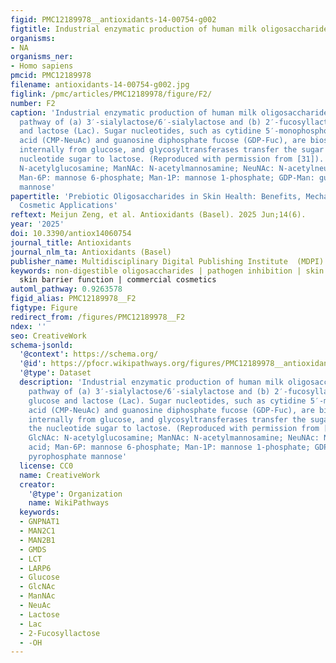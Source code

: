 ```yaml
---
figid: PMC12189978__antioxidants-14-00754-g002
figtitle: Industrial enzymatic production of human milk oligosaccharides
organisms:
- NA
organisms_ner:
- Homo sapiens
pmcid: PMC12189978
filename: antioxidants-14-00754-g002.jpg
figlink: /pmc/articles/PMC12189978/figure/F2/
number: F2
caption: 'Industrial enzymatic production of human milk oligosaccharides. Biosynthetic
  pathway of (a) 3′-sialylactose/6′-sialylactose and (b) 2′-fucosyllactose from glucose
  and lactose (Lac). Sugar nucleotides, such as cytidine 5′-monophospho-N-acetylneuraminic
  acid (CMP-NeuAc) and guanosine diphosphate fucose (GDP-Fuc), are biosynthesized
  internally from glucose, and glycosyltransferases transfer the sugar moiety of the
  nucleotide sugar to lactose. (Reproduced with permission from [31]). Notes: GlcNAc:
  N-acetylglucosamine; ManNAc: N-acetylmannosamine; NeuNAc: N-acetylneuraminic acid;
  Man-6P: mannose 6-phosphate; Man-1P: mannose 1-phosphate; GDP-Man: guanosine pyrophosphate
  mannose'
papertitle: 'Prebiotic Oligosaccharides in Skin Health: Benefits, Mechanisms, and
  Cosmetic Applications'
reftext: Meijun Zeng, et al. Antioxidants (Basel). 2025 Jun;14(6).
year: '2025'
doi: 10.3390/antiox14060754
journal_title: Antioxidants
journal_nlm_ta: Antioxidants (Basel)
publisher_name: Multidisciplinary Digital Publishing Institute  (MDPI)
keywords: non-digestible oligosaccharides | pathogen inhibition | skin diseases |
  skin barrier function | commercial cosmetics
automl_pathway: 0.9263578
figid_alias: PMC12189978__F2
figtype: Figure
redirect_from: /figures/PMC12189978__F2
ndex: ''
seo: CreativeWork
schema-jsonld:
  '@context': https://schema.org/
  '@id': https://pfocr.wikipathways.org/figures/PMC12189978__antioxidants-14-00754-g002.html
  '@type': Dataset
  description: 'Industrial enzymatic production of human milk oligosaccharides. Biosynthetic
    pathway of (a) 3′-sialylactose/6′-sialylactose and (b) 2′-fucosyllactose from
    glucose and lactose (Lac). Sugar nucleotides, such as cytidine 5′-monophospho-N-acetylneuraminic
    acid (CMP-NeuAc) and guanosine diphosphate fucose (GDP-Fuc), are biosynthesized
    internally from glucose, and glycosyltransferases transfer the sugar moiety of
    the nucleotide sugar to lactose. (Reproduced with permission from [31]). Notes:
    GlcNAc: N-acetylglucosamine; ManNAc: N-acetylmannosamine; NeuNAc: N-acetylneuraminic
    acid; Man-6P: mannose 6-phosphate; Man-1P: mannose 1-phosphate; GDP-Man: guanosine
    pyrophosphate mannose'
  license: CC0
  name: CreativeWork
  creator:
    '@type': Organization
    name: WikiPathways
  keywords:
  - GNPNAT1
  - MAN2C1
  - MAN2B1
  - GMDS
  - LCT
  - LARP6
  - Glucose
  - GlcNAc
  - ManNAc
  - NeuAc
  - Lactose
  - Lac
  - 2-Fucosyllactose
  - -OH
---
```

